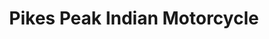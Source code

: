 ---
title: "Pikes Peak Indian Motorcycle"
url: /colorado-springs/pikes-peak-indian-motorcycle/
shop: Motorrad
---
